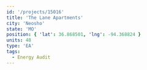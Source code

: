 ```yaml
---
id: '/projects/15016'
title: 'The Lane Apartments'
city: 'Neosho'
state: 'MO'
position: { 'lat': 36.868501, 'lng': -94.368824 }
units: 48
type: 'EA'
tags:
  - Energy Audit
---
```

